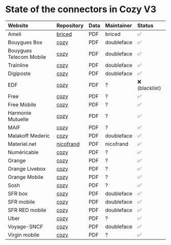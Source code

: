 State of the connectors in Cozy V3
==================================

| Website                 | Repository                                                                | Data | Maintainer  | Status             |
|:------------------------|:--------------------------------------------------------------------------|:-----|:------------|:-------------------|
| Ameli                   | [briced](https://github.com/briced/cozy-konnector-v3-ameli)               | PDF  | briced      | :white_check_mark: |
| Bouygues Box            | [cozy](https://github.com/cozy/cozy-konnector-bouyguesbox)                | PDF  | doubleface  | :white_check_mark: |
| Bouygues Telecom Mobile | [cozy](https://github.com/cozy/cozy-konnector-bouyguestelecom)            | PDF  | doubleface  | :white_check_mark: |
| Trainline               | [cozy](https://github.com/cozy/cozy-konnector-trainline)                  | PDF  | doubleface  | :white_check_mark: |
| Digiposte               | [cozy](https://github.com/cozy/cozy-konnector-digiposte)                  | PDF  | doubleface  | :white_check_mark: |
| EDF                     | [cozy](https://gitlab.cozycloud.cc/labs/cozy-konnector-edf)               | PDF  | ?           | :x: (blacklist)    |
| Free                    | [cozy](https://github.com/cozy/cozy-konnector-free)                       | PDF  | ?           | :white_check_mark: |
| Free Mobile             | [cozy](https://github.com/cozy/cozy-konnector-free-mobile)                | PDF  | ?           | :white_check_mark: |
| Harmonie Mutuelle       | [cozy](https://github.com/cozy/cozy-konnector-harmonie)                   | PDF  | ?           | :white_check_mark: |
| MAIF                    | [cozy](https://github.com/cozy/cozy-konnector-maif)                       | PDF  | ?           | :white_check_mark: |
| Malakoff Mederic        | [cozy](https://github.com/cozy/cozy-konnector-malakoffmederic)            | PDF  | doubleface  | :white_check_mark: |
| Materiel.net            | [nicofrand](https://github.com/nicofrand/cozy-konnector-materielnet)      | PDF  | nicofrand   | :white_check_mark: |
| Numéricable             | [cozy](https://github.com/cozy/cozy-konnector-numericable)                | PDF  | ?           | :white_check_mark: |
| Orange                  | [cozy](https://github.com/cozy/cozy-konnector-orange)                     | PDF  | ?           | :white_check_mark: |
| Orange Livebox          | [cozy](https://github.com/cozy/cozy-konnector-orangevod)                  | PDF  | ?           | :white_check_mark: |
| Orange Mobile           | [cozy](https://gitlab.cozycloud.cc/gjacquart/cozy-konnector-orangemobile) | PDF  | ?           | :white_check_mark: |
| Sosh                    | [cozy](https://github.com/cozy/cozy-konnector-sosh)                       | PDF  | ?           | :white_check_mark: |
| SFR box                 | [cozy](https://github.com/cozy/cozy-konnector-sfrbox)                     | PDF  | doubleface  | :white_check_mark: |
| SFR mobile              | [cozy](https://github.com/cozy/cozy-konnector-sfrmobile)                  | PDF  | doubleface  | :white_check_mark: |
| SFR RED mobile          | [cozy](https://github.com/cozy/cozy-konnector-redmobile)                  | PDF  | doubleface  | :white_check_mark: |
| Uber                    | [cozy](https://github.com/cozy/cozy-konnector-uber)                       | PDF  | ?           | :white_check_mark: |
| Voyage-SNCF             | [cozy](https://github.com/cozy/cozy-konnector-sncf)                       | PDF  | doubleface  | :white_check_mark: |
| Virgin mobile           | [cozy](https://github.com/cozy/cozy-konnector-virgin-mobile)              | PDF  | ?           | :white_check_mark: |
